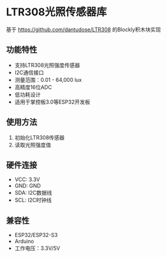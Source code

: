 # LTR308光照传感器库

基于 https://github.com/dantudose/LTR308 的Blockly积木块实现

## 功能特性

- 支持LTR308光照强度传感器
- I2C通信接口
- 测量范围：0.01 - 64,000 lux
- 高精度16位ADC
- 低功耗设计
- 适用于掌控板3.0等ESP32开发板

## 使用方法

1. 初始化LTR308传感器
2. 读取光照强度值

## 硬件连接

- VCC: 3.3V
- GND: GND  
- SDA: I2C数据线
- SCL: I2C时钟线

## 兼容性

- ESP32/ESP32-S3
- Arduino
- 工作电压：3.3V/5V